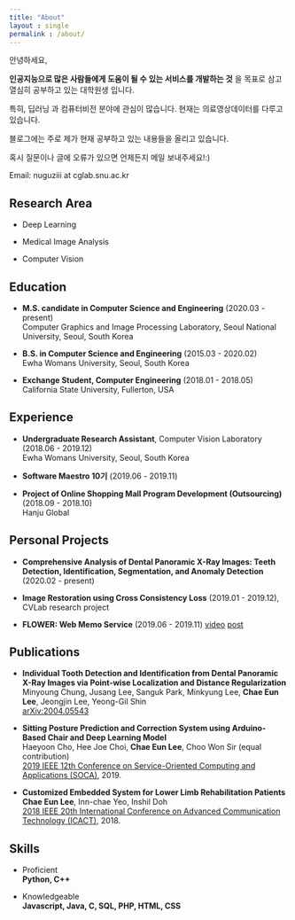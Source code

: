 ```yaml
---
title: "About"
layout : single
permalink : /about/
---
```


안녕하세요,

**인공지능으로 많은 사람들에게 도움이 될 수 있는 서비스를 개발하는 것** 을 목표로 삼고 열심히 공부하고 있는 대학원생 입니다.

특히, 딥러닝 과 컴퓨터비전 분야에 관심이 많습니다. 현재는 의료영상데이터를 다루고 있습니다.

블로그에는 주로 제가 현재 공부하고 있는 내용들을 올리고 있습니다.

혹시 질문이나 글에 오류가 있으면 언제든지 메일 보내주세요!:)

Email: nuguziii at cglab.snu.ac.kr

## Research Area

- Deep Learning

- Medical Image Analysis

- Computer Vision

## Education
- **M.S. candidate in Computer Science and Engineering** (2020.03 - present)<br>
Computer Graphics and Image Processing Laboratory, Seoul National University, Seoul, South Korea

- **B.S. in Computer Science and Engineering** (2015.03 - 2020.02)<br>
Ewha Womans University, Seoul, South Korea

- **Exchange Student, Computer Engineering** (2018.01 - 2018.05)<br>
California State University, Fullerton, USA

## Experience

- **Undergraduate Research Assistant**, Computer Vision Laboratory (2018.06 - 2019.12) <br>
Ewha Womans University, Seoul, South Korea

- **Software Maestro 10기** (2019.06 - 2019.11)

- **Project of Online Shopping Mall Program Development (Outsourcing)** (2018.09 - 2018.10)<br>
Hanju Global

## Personal Projects

- **Comprehensive Analysis of Dental Panoramic X-Ray Images: Teeth Detection, Identification, Segmentation, and Anomaly Detection**
(2020.02 - present)

- **Image Restoration using Cross Consistency Loss**
(2019.01 - 2019.12), CVLab research project

- **FLOWER: Web Memo Service** (2019.06 - 2019.11) [video](https://www.youtube.com/watch?v=hMoJh5K7SQo) [post](https://blog.naver.com/PostView.nhn?blogId=sw_maestro&logNo=221710898997&categoryNo=21&parentCategoryNo=21&from=thumbnailList)

## Publications

- **Individual Tooth Detection and Identification from Dental Panoramic X-Ray Images via Point-wise Localization and Distance Regularization**<br>
Minyoung Chung, Jusang Lee, Sanguk Park, Minkyung Lee, **Chae Eun Lee**, Jeongjin Lee, Yeong-Gil Shin<br>
[arXiv:2004.05543](https://arxiv.org/abs/2004.05543)

- **Sitting Posture Prediction and Correction System using Arduino-Based Chair and Deep Learning Model**<br>
Haeyoon Cho, Hee Joe Choi, **Chae Eun Lee**, Choo Won Sir (equal contribution) <br>
[2019 IEEE 12th Conference on Service-Oriented Computing and Applications (SOCA)](https://ieeexplore.ieee.org/document/8953010), 2019.

- **Customized Embedded System for Lower Limb Rehabilitation Patients**<br>
**Chae Eun Lee**, Inn-chae Yeo, Inshil Doh <br>
[2018 IEEE 20th International Conference on Advanced Communication Technology (ICACT)](https://ieeexplore.ieee.org/document/8323706), 2018.

## Skills

- Proficient<br>
**Python, C++**

- Knowledgeable<br>
**Javascript, Java, C, SQL, PHP, HTML, CSS**
